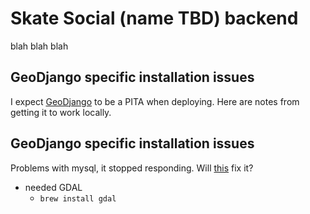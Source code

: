 # Skate Social (name TBD) backend

blah blah blah

## GeoDjango specific installation issues

I expect [GeoDjango](https://docs.djangoproject.com/en/4.0/ref/contrib/gis/tutorial/) to be a PITA when deploying. Here are notes from getting it to work locally.

## GeoDjango specific installation issues

Problems with mysql, it stopped responding. Will [this](https://coderwall.com/p/os6woq/uninstall-all-those-broken-versions-of-mysql-and-re-install-it-with-brew-on-mac-mavericks) fix it?

- needed GDAL
  - `brew install gdal`
